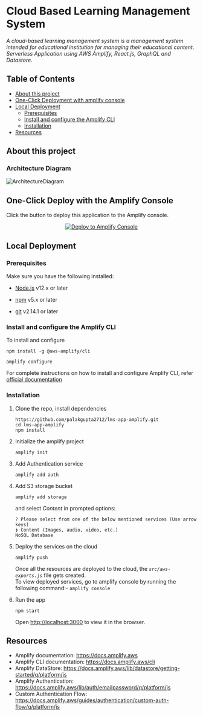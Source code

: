 # Cloud Based Learning Management System

_A cloud-based learning management system is a management system intended for educational institution for managing their educational content.  
Serverless Application using AWS Amplify, React.js, GraphQL and Datastore._

## Table of Contents

- [About this project ](#about-this-project)
- [One-Click Deployment with amplify console](#one-click-deploy-with-the-amplify-console)
- [Local Deployment](#local-deployment)
  - [Prerequisites](#prerequisites)
  - [Install and configure the Amplify CLI](#install-and-configure-the-amplify-cli)
  - [Installation](#installation)
- [Resources](#resources)

## About this project

### Architecture Diagram

<img width="auto" alt="ArchitectureDiagram" src="https://user-images.githubusercontent.com/61227144/121209864-d63f7800-c898-11eb-9a6f-773a13e34f37.png">

## One-Click Deploy with the Amplify Console

Click the button to deploy this application to the Amplify console.

<p align="center">
    <a href="https://console.aws.amazon.com/amplify/home#/deploy?repo=https://github.com/palakgupta2712/lms-app-amplify" target="_blank">
        <img src="https://oneclick.amplifyapp.com/button.svg" alt="Deploy to Amplify Console">
    </a>
</p>

## Local Deployment

### Prerequisites

Make sure you have the following installed:

- [Node.js](https://nodejs.org/en/) v12.x or later

- [npm](https://www.npmjs.com/) v5.x or later

- [git](https://git-scm.com/) v2.14.1 or later

### Install and configure the Amplify CLI

To install and configure

```
npm install -g @aws-amplify/cli

amplify configure
```

For complete instructions on how to install and configure Amplify CLI, refer [official documentation](https://docs.amplify.aws/start/getting-started/installation/q/integration/react)

### Installation

1. Clone the repo, install dependencies

   ```
   https://github.com/palakgupta2712/lms-app-amplify.git
   cd lms-app-amplify
   npm install
   ```

2. Initialize the amplify project

   ```
   amplify init
   ```

3. Add Authentication service

   ```
   amplify add auth
   ```

4. Add S3 storage bucket

   ```
   amplify add storage
   ```

   and select _Content_ in prompted options:

   `? Please select from one of the below mentioned services (Use arrow keys)`  
    `❯ Content (Images, audio, video, etc.)`  
    `NoSQL Database`

5. Deploy the services on the cloud

   ```
   amplify push
   ```

   Once all the resources are deployed to the cloud, the _`src/aws-exports.js`_ file gets created.  
   To view deployed services, go to amplify console by running the following command:- `amplify console`

6. Run the app
   ```
   npm start
   ```
   Open [http://localhost:3000](http://localhost:3000) to view it in the browser.

## Resources

- Amplify documentation: https://docs.amplify.aws
- Amplify CLI documentation: https://docs.amplify.aws/cli
- Amplify DataStore: https://docs.amplify.aws/lib/datastore/getting-started/q/platform/js
- Amplify Authentication: https://docs.amplify.aws/lib/auth/emailpassword/q/platform/js
- Custom Authentication Flow: https://docs.amplify.aws/guides/authentication/custom-auth-flow/q/platform/js
